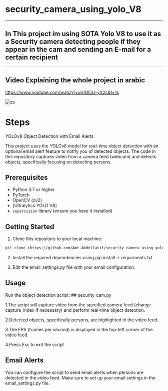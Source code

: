 # security_camera_using_yolo_V8
------
## In This project im using SOTA Yolo V8 to use it as a Security camera detecting people if they appear in the cam and sending an E-mail for a certain recipient 
------



## Video Explaining the whole project in arabic

https://www.youtube.com/watch?v=61GI5U-yX2c&t=1s

![cv](https://github.com/Amr-Abdellatif/security_camera_using_yolo_V8/assets/92921252/63867958-c0a7-4f2a-a129-db6ddbe65a38)

# Steps

 YOLOv8 Object Detection with Email Alerts

This project uses the YOLOv8 model for real-time object detection with an optional email alert feature to notify you of detected objects. The code in this repository captures video from a camera feed (webcam) and detects objects, specifically focusing on detecting persons.

## Prerequisites

- Python 3.7 or higher
- PyTorch
- OpenCV (cv2)
- [Ultralytics YOLO V8]
- `supervision` library (ensure you have it installed)

## Getting Started

1. Clone this repository to your local machine:

```bash
git clone (https://github.com/Amr-Abdellatif/security_camera_using_yolo_V8.git)
```

2. Install the required dependencies using pip install -r requirments.txt

3. Edit the email_settings.py file with your email configuration.

## Usage

Run the object detection script: ## security_cam.py

1.The script will capture video from the specified camera feed (change capture_index if necessary) and perform real-time object detection.

2.Detected objects, specifically persons, are highlighted in the video feed.

3.The FPS (frames per second) is displayed in the top-left corner of the video feed.

4.Press Esc to exit the script

## Email Alerts

You can configure the script to send email alerts when persons are detected in the video feed. Make sure to set up your email settings in the email_settings.py file.
